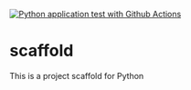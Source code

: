 [![Python application test with Github Actions](https://github.com/amandazhong/scaffold/actions/workflows/main.yml/badge.svg)](https://github.com/amandazhong/scaffold/actions/workflows/main.yml)
# scaffold
This is a project scaffold for Python
